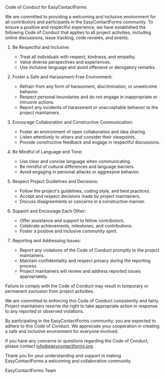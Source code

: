 Code of Conduct for EasyContactForms

We are committed to providing a welcoming and inclusive environment for all contributors and participants in the EasyContactForms community. To ensure a positive and respectful experience, we have established the following Code of Conduct that applies to all project activities, including online discussions, issue tracking, code reviews, and events.

1. Be Respectful and Inclusive:
    - Treat all individuals with respect, kindness, and empathy.
    - Value diverse perspectives and experiences.
    - Use inclusive language and avoid offensive or derogatory remarks.

2. Foster a Safe and Harassment-Free Environment:
    - Refrain from any form of harassment, discrimination, or unwelcome behavior.
    - Respect personal boundaries and do not engage in inappropriate or intrusive actions.
    - Report any incidents of harassment or unacceptable behavior to the project maintainers.

3. Encourage Collaboration and Constructive Communication:
    - Foster an environment of open collaboration and idea sharing.
    - Listen attentively to others and consider their viewpoints.
    - Provide constructive feedback and engage in respectful discussions.

4. Be Mindful of Language and Tone:
    - Use clear and concise language when communicating.
    - Be mindful of cultural differences and language barriers.
    - Avoid engaging in personal attacks or aggressive behavior.

5. Respect Project Guidelines and Decisions:
    - Follow the project's guidelines, coding style, and best practices.
    - Accept and respect decisions made by project maintainers.
    - Discuss disagreements or concerns in a constructive manner.

6. Support and Encourage Each Other:
    - Offer assistance and support to fellow contributors.
    - Celebrate achievements, milestones, and contributions.
    - Foster a positive and inclusive community spirit.

7. Reporting and Addressing Issues:
    - Report any violations of the Code of Conduct promptly to the project maintainers.
    - Maintain confidentiality and respect privacy during the reporting process.
    - Project maintainers will review and address reported issues appropriately.

Failure to comply with the Code of Conduct may result in temporary or permanent exclusion from project activities.

We are committed to enforcing this Code of Conduct consistently and fairly. Project maintainers reserve the right to take appropriate action in response to any reported or observed violations.

By participating in the EasyContactForms community, you are expected to adhere to this Code of Conduct. We appreciate your cooperation in creating a safe and inclusive environment for everyone involved.

If you have any concerns or questions regarding the Code of Conduct, please contact [info@easycontactforms.org](mailto:info@easycontactforms.org).

Thank you for your understanding and support in making EasyContactForms a welcoming and collaborative community.

EasyContactForms Team